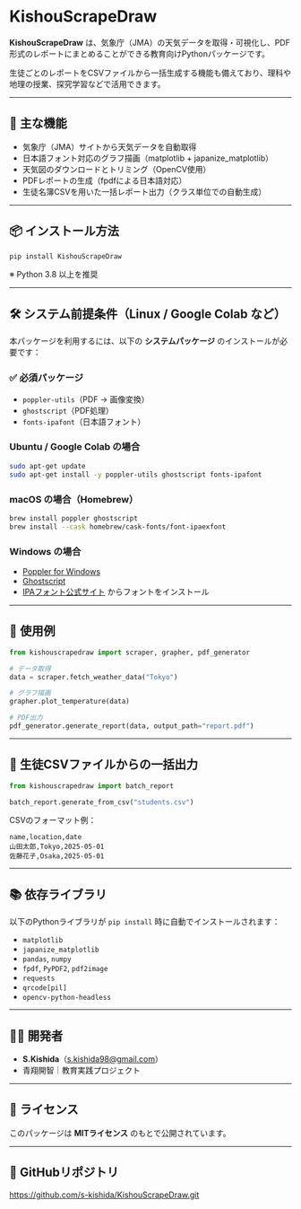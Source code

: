 # KishouScrapeDraw

**KishouScrapeDraw** は、気象庁（JMA）の天気データを取得・可視化し、PDF形式のレポートにまとめることができる教育向けPythonパッケージです。

生徒ごとのレポートをCSVファイルから一括生成する機能も備えており、理科や地理の授業、探究学習などで活用できます。

---

## 🌟 主な機能

- 気象庁（JMA）サイトから天気データを自動取得
- 日本語フォント対応のグラフ描画（matplotlib + japanize_matplotlib）
- 天気図のダウンロードとトリミング（OpenCV使用）
- PDFレポートの生成（fpdfによる日本語対応）
- 生徒名簿CSVを用いた一括レポート出力（クラス単位での自動生成）

---

## 📦 インストール方法

```bash
pip install KishouScrapeDraw
```

※ Python 3.8 以上を推奨

---

## 🛠 システム前提条件（Linux / Google Colab など）

本パッケージを利用するには、以下の **システムパッケージ** のインストールが必要です：

### ✅ 必須パッケージ

- `poppler-utils`（PDF → 画像変換）
- `ghostscript`（PDF処理）
- `fonts-ipafont`（日本語フォント）

### Ubuntu / Google Colab の場合

```bash
sudo apt-get update
sudo apt-get install -y poppler-utils ghostscript fonts-ipafont
```

### macOS の場合（Homebrew）

```bash
brew install poppler ghostscript
brew install --cask homebrew/cask-fonts/font-ipaexfont
```

### Windows の場合

- [Poppler for Windows](http://blog.alivate.com.au/poppler-windows/)
- [Ghostscript](https://www.ghostscript.com/download/gsdnld.html)
- [IPAフォント公式サイト](https://ipafont.ipa.go.jp/) からフォントをインストール

---

## 🚀 使用例

```python
from kishouscrapedraw import scraper, grapher, pdf_generator

# データ取得
data = scraper.fetch_weather_data("Tokyo")

# グラフ描画
grapher.plot_temperature(data)

# PDF出力
pdf_generator.generate_report(data, output_path="report.pdf")
```

---

## 📂 生徒CSVファイルからの一括出力

```python
from kishouscrapedraw import batch_report

batch_report.generate_from_csv("students.csv")
```

CSVのフォーマット例：

```
name,location,date
山田太郎,Tokyo,2025-05-01
佐藤花子,Osaka,2025-05-01
```

---

## 📚 依存ライブラリ

以下のPythonライブラリが `pip install` 時に自動でインストールされます：

- `matplotlib`
- `japanize_matplotlib`
- `pandas`, `numpy`
- `fpdf`, `PyPDF2`, `pdf2image`
- `requests`
- `qrcode[pil]`
- `opencv-python-headless`

---

## 🧑‍🏫 開発者

- **S.Kishida**（<s.kishida98@gmail.com>）
- 青翔開智｜教育実践プロジェクト

---

## 📄 ライセンス

このパッケージは **MITライセンス** のもとで公開されています。

---

## 🔗 GitHubリポジトリ

https://github.com/s-kishida/KishouScrapeDraw.git
